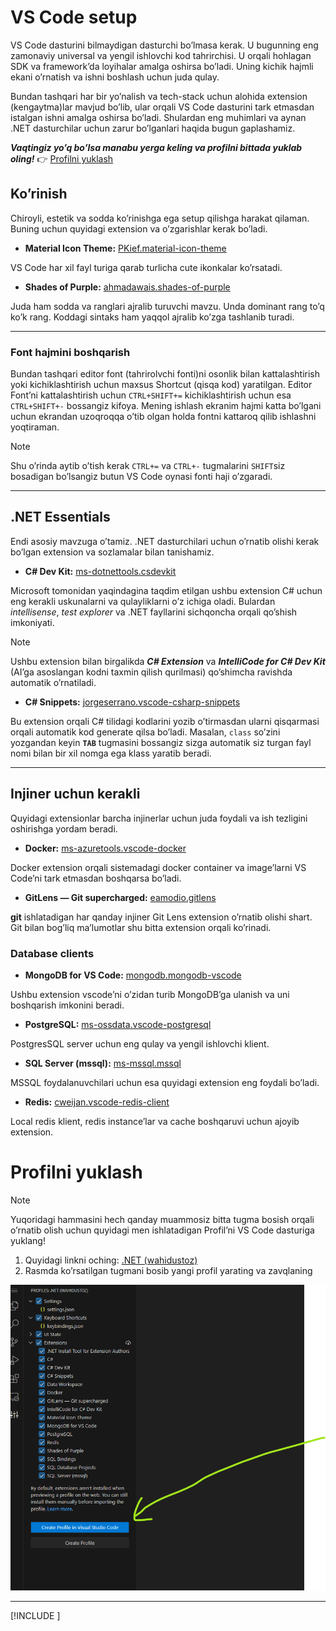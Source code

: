 # VS Code setup

VS Code dasturini bilmaydigan dasturchi bo’lmasa kerak. U bugunning eng zamonaviy universal va yengil ishlovchi kod tahrirchisi. U orqali hohlagan SDK va framework’da loyihalar amalga oshirsa bo’ladi. Uning kichik hajmli ekani o’rnatish va ishni boshlash uchun juda qulay. 

Bundan tashqari har bir yo’nalish va tech-stack uchun alohida extension (kengaytma)lar mavjud bo’lib, ular orqali VS Code dasturini tark etmasdan istalgan ishni amalga oshirsa bo’ladi. Shulardan eng muhimlari va aynan .NET dasturchilar uchun zarur bo’lganlari haqida bugun gaplashamiz.

***Vaqtingiz yo’q bo’lsa manabu yerga keling va profilni bittada yuklab oling!*** 👉 [Profilni yuklash](https://www.notion.so/Profilni-yuklash-832ead29433246bb83bb63a37408fdec?pvs=21) 

## Ko’rinish

Chiroyli, estetik va sodda ko’rinishga ega setup qilishga harakat qilaman. Buning uchun quyidagi extension va o’zgarishlar kerak bo’ladi.

- **Material Icon Theme:** [PKief.material-icon-theme](https://marketplace.visualstudio.com/items?itemName=PKief.material-icon-theme)

VS Code har xil fayl turiga qarab turlicha cute ikonkalar ko’rsatadi. 

- **Shades of Purple:**  [ahmadawais.shades-of-purple](https://marketplace.visualstudio.com/items?itemName=ahmadawais.shades-of-purple)

Juda ham sodda va ranglari ajralib turuvchi mavzu. Unda dominant rang to’q ko’k rang. Koddagi sintaks ham yaqqol ajralib ko’zga tashlanib turadi.

---

### Font hajmini boshqarish

Bundan tashqari editor font (tahrirolvchi fonti)ni osonlik bilan kattalashtirish yoki kichiklashtirish uchun maxsus Shortcut (qisqa kod) yaratilgan. Editor Font’ni kattalashtirish uchun `CTRL+SHIFT+=` kichiklashtirish uchun esa `CTRL+SHIFT+-` bossangiz kifoya. Mening ishlash ekranim hajmi katta bo’lgani uchun ekrandan uzoqroqqa o’tib olgan holda fontni kattaroq qilib ishlashni yoqtiraman.

> [!NOTE]
> Shu o’rinda aytib o’tish kerak `CTRL+=` va `CTRL+-` tugmalarini `SHIFT`siz bosadigan bo’lsangiz butun VS Code oynasi fonti haji o’zgaradi.

---

## .NET Essentials

Endi asosiy mavzuga o’tamiz. .NET dasturchilari uchun o’rnatib olishi kerak bo’lgan extension va sozlamalar bilan tanishamiz.

- **C# Dev Kit:** [ms-dotnettools.csdevkit](https://marketplace.visualstudio.com/items?itemName=ms-dotnettools.csdevkit)

Microsoft tomonidan yaqindagina taqdim etilgan ushbu extension C# uchun eng kerakli uskunalarni va qulayliklarni o’z ichiga oladi. Bulardan *intellisense*, *test explorer* va .NET fayllarini sichqoncha orqali qo’shish imkoniyati.

> [!NOTE]
>  Ushbu extension bilan birgalikda ***C# Extension*** va ***IntelliCode for C# Dev Kit*** (AI’ga asoslangan kodni taxmin qilish qurilmasi) qo’shimcha ravishda automatik o’rnatiladi.

- **C# Snippets:** [jorgeserrano.vscode-csharp-snippets](https://marketplace.visualstudio.com/items?itemName=jorgeserrano.vscode-csharp-snippets)

Bu extension orqali C# tilidagi kodlarini yozib o’tirmasdan ularni qisqarmasi orqali automatik kod generate qilsa bo’ladi. Masalan, `class` so’zini yozgandan keyin **`TAB`** tugmasini bossangiz sizga automatik siz turgan fayl nomi bilan bir xil nomga ega klass yaratib beradi.

---

## Injiner uchun kerakli

Quyidagi extensionlar barcha injinerlar uchun juda foydali va ish tezligini oshirishga yordam beradi.

- **Docker:** [ms-azuretools.vscode-docker](https://marketplace.visualstudio.com/items?itemName=ms-azuretools.vscode-docker)

Docker extension orqali sistemadagi docker container va image’larni VS Code’ni tark etmasdan boshqarsa bo’ladi.

- **GitLens — Git supercharged:** [eamodio.gitlens](https://marketplace.visualstudio.com/items?itemName=eamodio.gitlens)

**git** ishlatadigan har qanday injiner Git Lens extension o’rnatib olishi shart. Git bilan bog’liq ma’lumotlar shu bitta extension orqali ko’rinadi.

### Database clients

- **MongoDB for VS Code:** [mongodb.mongodb-vscode](https://marketplace.visualstudio.com/items?itemName=mongodb.mongodb-vscode)

Ushbu extension vscode’ni o’zidan turib MongoDB’ga ulanish va uni boshqarish imkonini beradi.

- **PostgreSQL:** [ms-ossdata.vscode-postgresql](https://marketplace.visualstudio.com/items?itemName=ms-ossdata.vscode-postgresql)

PostgresSQL server uchun eng qulay va yengil ishlovchi klient.

- **SQL Server (mssql):** [ms-mssql.mssql](https://marketplace.visualstudio.com/items?itemName=ms-mssql.mssql)

MSSQL foydalanuvchilari uchun esa quyidagi extension eng foydali bo’ladi.

- **Redis:** [cweijan.vscode-redis-client](https://marketplace.visualstudio.com/items?itemName=cweijan.vscode-redis-client)

Local redis klient, redis instance’lar va cache boshqaruvi uchun ajoyib extension.

# Profilni yuklash

> [!NOTE]
> Yuqoridagi hammasini hech qanday muammosiz bitta tugma bosish orqali o’rnatib olish uchun quyidagi men ishlatadigan Profil’ni VS Code dasturiga yuklang!


1. Quyidagi linkni oching: [.NET (wahidustoz)](https://vscode.dev/profile/github/75e28ac17ce45bc100d79d0e3c630c85)
2. Rasmda ko’rsatilgan tugmani bosib yangi profil yarating va zavqlaning

![Importing VsCode Profile](../images/tooling/vscode-setup-1.png)

---

[!INCLUDE [<author>](../authors/wahid_abduhakimov.html)]